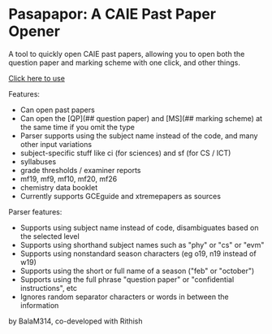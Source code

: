 # Pasapapor: A CAIE Past Paper Opener
A tool to quickly open CAIE past papers, allowing you to open both the question paper and marking scheme with one click, and other things.

[Click here to use](https://balam314.github.io/pasapapor/)

Features:
* Can open past papers
* Can open the [QP](## question paper) and [MS](## marking scheme) at the same time if you omit the type
* Parser supports using the subject name instead of the code, and many other input variations
* subject-specific stuff like ci (for sciences) and sf (for CS / ICT)
* syllabuses
* grade thresholds / examiner reports
* mf19, mf9, mf10, mf20, mf26
* chemistry data booklet
* Currently supports GCEguide and xtremepapers as sources

Parser features:
* Supports using subject name instead of code, disambiguates based on the selected level
* Supports using shorthand subject names such as "phy" or "cs" or "evm"
* Supports using nonstandard season characters (eg o19, n19 instead of w19)
* Supports using the short or full name of a season ("feb" or "october")
* Supports using the full phrase "question paper" or "confidential instructions", etc
* Ignores random separator characters or words in between the information


by BalaM314, co-developed with Rithish
